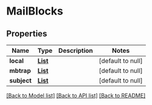 # MailBlocks
## Properties

| Name | Type | Description | Notes |
|------------ | ------------- | ------------- | -------------|
| **local** | [**List**](MailBlockClickHouse.md) |  | [default to null] |
| **mbtrap** | [**List**](MailBlockClickHouse.md) |  | [default to null] |
| **subject** | [**List**](MailBlockRspamd.md) |  | [default to null] |

[[Back to Model list]](../README.md#documentation-for-models) [[Back to API list]](../README.md#documentation-for-api-endpoints) [[Back to README]](../README.md)

